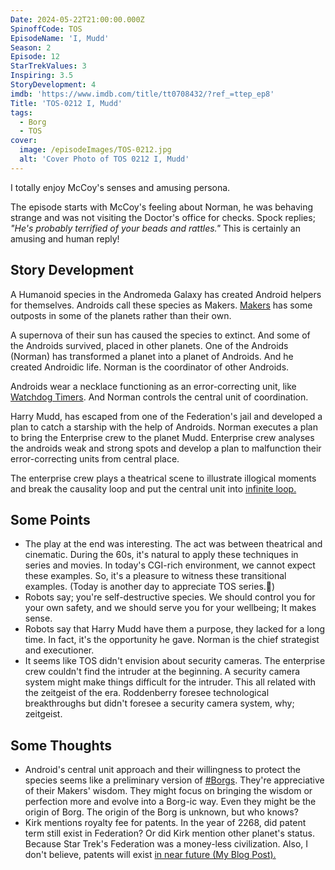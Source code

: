 ```yaml
---
Date: 2024-05-22T21:00:00.000Z
SpinoffCode: TOS
EpisodeName: 'I, Mudd'
Season: 2
Episode: 12
StarTrekValues: 3
Inspiring: 3.5
StoryDevelopment: 4
imdb: 'https://www.imdb.com/title/tt0708432/?ref_=ttep_ep8'
Title: 'TOS-0212 I, Mudd'
tags:
  - Borg
  - TOS
cover:
  image: /episodeImages/TOS-0212.jpg
  alt: 'Cover Photo of TOS 0212 I, Mudd'
---
```


I totally enjoy McCoy's senses and amusing persona.

The episode starts with McCoy's feeling about Norman, he was behaving strange and was not visiting the Doctor's office for checks. Spock replies; *"He's probably terrified of your beads and rattles."* This is certainly an amusing and human reply!

## Story Development

A Humanoid species in the Andromeda Galaxy has created Android helpers for themselves. Androids call these species as Makers. [Makers](https://memory-alpha.fandom.com/wiki/Makers) has some outposts in some of the planets rather than their own.

A supernova of their sun has caused the species to extinct. And some of the Androids survived, placed in other planets. One of the Androids (Norman) has transformed a planet into a planet of Androids. And he created Androidic life. Norman is the coordinator of other Androids.

Androids wear a necklace functioning as an error-correcting unit, like [Watchdog Timers](https://en.wikipedia.org/wiki/Watchdog_timer). And Norman controls the central unit of coordination.

Harry Mudd, has escaped from one of the Federation's jail and developed a plan to catch a starship with the help of Androids. Norman executes a plan to bring the Enterprise crew to the planet Mudd. Enterprise crew analyses the androids weak and strong spots and develop a plan to malfunction their error-correcting units from central place.

The enterprise crew plays a theatrical scene to illustrate illogical moments and break the causality loop and put the central unit into [infinite loop.](https://en.wikipedia.org/wiki/Infinite_loop)

## Some Points

* The play at the end was interesting. The act was between theatrical and cinematic. During the 60s, it's natural to apply these techniques in series and movies. In today's CGI-rich environment, we cannot expect these examples. So, it's a pleasure to witness these transitional examples. (Today is another day to appreciate TOS series.🖖)
* Robots say; you're self-destructive species. We should control you for your own safety, and we should serve you for your wellbeing; It makes sense.
* Robots say that Harry Mudd have them a purpose, they lacked for a long time. In fact, it's the opportunity he gave. Norman is the chief strategist and executioner.
* It seems like TOS didn't envision about security cameras. The enterprise crew couldn't find the intruder at the beginning. A security camera system might make things difficult for the intruder. This all related with the zeitgeist of the era. Roddenberry foresee technological breakthroughs but didn't foresee a security camera system, why; zeitgeist.

## Some Thoughts

* Android's central unit approach and their willingness to protect the species seems like a preliminary version of [#Borgs](/tags/borg). They're appreciative of their Makers' wisdom. They might focus on bringing the wisdom or perfection more and evolve into a Borg-ic way. Even they might be the origin of Borg. The origin of the Borg is unknown, but who knows?
* Kirk mentions royalty fee for patents. In the year of 2268, did patent term still exist in Federation? Or did Kirk mention other planet's status. Because Star Trek's Federation was a money-less civilization. Also, I don't believe, patents will exist [in near future (My Blog Post).](https://mesut.me/blog/patent-deist/)

